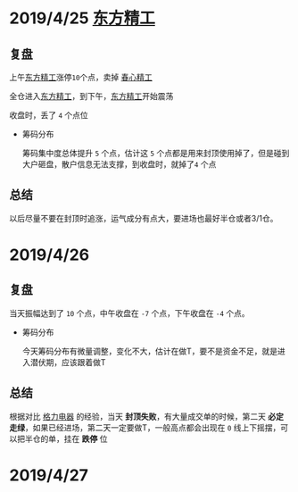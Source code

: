 # 2019/4/25 [东方精工]()

## 复盘

上午[东方精工]()涨停```10```个点，卖掉 [春心精工]()

全仓进入[东方精工]()，到下午，[东方精工]()开始震荡

收盘时，丢了 ```4``` 个点位

- 筹码分布

  筹码集中度总体提升 ```5``` 个点，估计这 ```5``` 个点都是用来封顶使用掉了，但是碰到大户砸盘，散户信息无法支撑，到收盘时，就掉了```4``` 个点

## 总结

以后尽量不要在封顶时追涨，运气成分有点大，要进场也最好半仓或者3/1仓。

# 2019/4/26

## 复盘

  当天振幅达到了 ```10``` 个点，中午收盘在 ```-7``` 个点，下午收盘在 ```-4``` 个点。

- 筹码分布

  今天筹码分布有微量调整，变化不大，估计在做T，要不是资金不足，就是进入潜伏期，应该跟着做T

## 总结

  根据对比 [格力电器]() 的经验，当天 **封顶失败**，有大量成交单的时候，第二天 **必定走绿**，如果已经进场，第二天一定要做T，一般高点都会出现在 ```0``` 线上下摇摆，可以把半仓的单，挂在 **跌停** 位

# 2019/4/27
